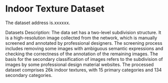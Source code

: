 # Indoor Texture Dataset

The dataset address is.xxxxxx.

Datasets Description:
The data set has a two-level subdivision structure. It is a high-resolution image collected from the network, which is manually screened and annotated by professional designers. The screening process includes removing some images with ambiguous semantic expressions and checking the correctness of the annotation of the remaining images. The basis for the secondary classification of images refers to the subdivision of images by some professional design material websites. The processed dataset comprises 26k indoor textures, with 15 primary categories and 134 secondary categories.
